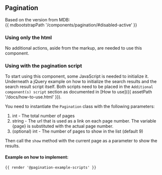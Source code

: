 ## Pagination

Based on the version from MDB:<br>
{{ mdbootstrapPath '/components/pagination/#disabled-active' }}

### Using only the html

No additional actions, aside from the markup, are needed to use this component.

### Using with the pagination script

To start using this component, some JavaScript is needed to initialize it.<br>
Underneath a jQuery example on how to initialize the search results and the search result script itself.
Both scripts need to be placed in the `Additional component(s) script` section as documented in [How to use]({{ assetPath '/docs/how-to-use.html' }}).

You need to instantiate the `Pagination` class with the following parameters:
1. int - The total number of pages
1. string - The url that is used as a link on each page number. The variable {page} is substituted with the actual page number.
1. (optional) int - The number of pages to show in the list (default 9)

Then call the `show` method with the current page as a parameter to show the results.

#### Example on how to implement:
```html
{{ render '@pagination-example-scripts' }}
```
